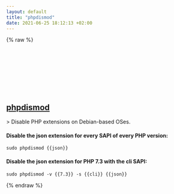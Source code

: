 ```yaml
---
layout: default
title: "phpdismod"
date: 2021-06-25 18:12:13 +02:00
---
```

{% raw %}
<h2 id="phpdismod">
  <a href="/en/linux/phpdismod.html">phpdismod</a> <a href="#phpdismod"><svg class="icon">
    <use href="/assets/images/unicode_sprite.svg#link" />
  </svg></a>
</h2>
> Disable PHP extensions on Debian-based OSes.

#### Disable the json extension for every SAPI of every PHP version:
```shell
sudo phpdismod {{json}}
```
#### Disable the json extension for PHP 7.3 with the cli SAPI:
```shell
sudo phpdismod -v {{7.3}} -s {{cli}} {{json}}
```
{% endraw %}